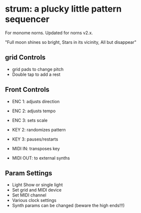 # strum: a plucky little pattern sequencer

For monome norns. Updated for norns v2.x.

"Full moon shines so bright, Stars in its vicinity, All but disappear"

## grid Controls

- grid pads to change pitch
- Double tap to add a rest

## Front Controls

- ENC 1: adjusts direction
- ENC 2: adjusts tempo
- ENC 3: sets scale
- KEY 2: randomizes pattern
- KEY 3: pauses/restarts


- MIDI IN: transposes key
- MIDI OUT: to external synths

## Param Settings

- Light Show or single light
- Set grid and MIDI device
- Set MIDI channel
- Various clock settings
- Synth params can be changed (beware the high ends!!!)
